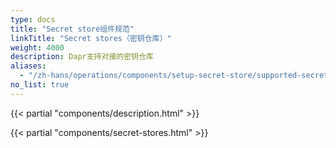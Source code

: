 ```yaml
---
type: docs
title: "Secret store组件规范"
linkTitle: "Secret stores（密钥仓库）"
weight: 4000
description: Dapr支持对接的密钥仓库
aliases:
  - "/zh-hans/operations/components/setup-secret-store/supported-secret-stores/"
no_list: true
---
```


{{< partial "components/description.html" >}}

{{< partial "components/secret-stores.html" >}}